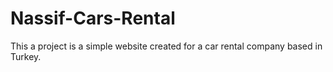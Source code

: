 # Nassif-Cars-Rental
This a project is a simple website created for a car rental company based in Turkey.

